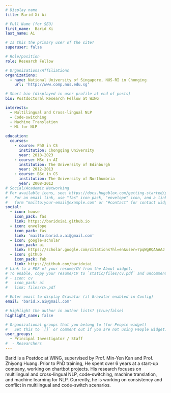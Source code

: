 ```yaml
---
# Display name
title: Barid Xi Ai

# Full Name (for SEO)
first_name:  Barid Xi	
last_name: Ai

# Is this the primary user of the site?
superuser: false

# Role/position
role: Research Fellow

# Organizations/Affiliations
organizations:
  - name: National University of Singapore, NUS-RI in Chonging
    url: 'http://www.comp.nus.edu.sg'

# Short bio (displayed in user profile at end of posts)
bio: Postdoctoral Research Fellow at WING 

interests:
  - Multilingual and Cross-lingual NLP
  - Code-switching
  - Machine Translation
  - ML for NLP
    
education:
  courses:
    - course: PhD in CS
      institution: Chongqing University
      year: 2018-2023 
    - course: MSc in AI
      institution: The University of Edinburgh 
      year: 2012-2013
    - course: BSc in CS
      institution: The University of Northumbria
      year: 2008-2012
# Social/Academic Networking
# For available icons, see: https://docs.hugoblox.com/getting-started/page-builder/#icons
#   For an email link, use "fas" icon pack, "envelope" icon, and a link in the
#   form "mailto:your-email@example.com" or "#contact" for contact widget.
social:
  - icon: house
    icon_pack: fas
    link: https://baridxiai.github.io
  - icon: envelope
    icon_pack: fas
    link: 'mailto:barid.x.ai@gmail.com'
  - icon: google-scholar
    icon_pack: ai
    link: https://scholar.google.com/citations?hl=en&user=7pqWgRQAAAAJ
  - icon: github
    icon_pack: fab
    link: https://github.com/baridxiai
# Link to a PDF of your resume/CV from the About widget.
# To enable, copy your resume/CV to `static/files/cv.pdf` and uncomment the lines below.
# - icon: cv
#   icon_pack: ai
#   link: files/cv.pdf

# Enter email to display Gravatar (if Gravatar enabled in Config)
email: 'barid.x.ai@gmail.com'

# Highlight the author in author lists? (true/false)
highlight_name: false

# Organizational groups that you belong to (for People widget)
#   Set this to `[]` or comment out if you are not using People widget.
user_groups:
  - Principal Investigator / Staff
#  - Researchers
---
```

Barid is a Postdoc at WING, supervised by Prof. Min-Yen Kan and Prof. Zhiyong Huang. Prior to PhD training, He spent over 6 years at a start-up company, working on chartbot projects. His research focuses on multilingual and cross-lingual NLP, code-switching, machine translation, and machine learning for NLP. Currently, he is working on consistency and conflict in multilingual and code-switch scenarios.

